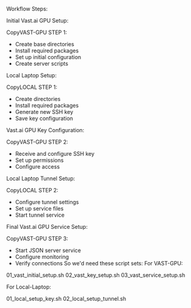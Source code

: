 Workflow Steps:

Initial Vast.ai GPU Setup:

CopyVAST-GPU STEP 1:
- Create base directories
- Install required packages
- Set up initial configuration
- Create server scripts

Local Laptop Setup:

CopyLOCAL STEP 1:
- Create directories
- Install required packages
- Generate new SSH key
- Save key configuration

Vast.ai GPU Key Configuration:

CopyVAST-GPU STEP 2:
- Receive and configure SSH key
- Set up permissions
- Configure access

Local Laptop Tunnel Setup:

CopyLOCAL STEP 2:
- Configure tunnel settings
- Set up service files
- Start tunnel service

Final Vast.ai GPU Service Setup:

CopyVAST-GPU STEP 3:
- Start JSON server service
- Configure monitoring
- Verify connections
So we'd need these script sets:
For VAST-GPU:

01_vast_initial_setup.sh
02_vast_key_setup.sh
03_vast_service_setup.sh

For Local-Laptop:

01_local_setup_key.sh
02_local_setup_tunnel.sh
